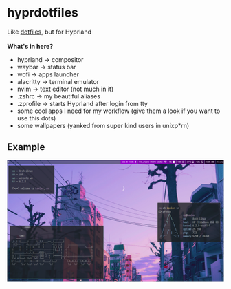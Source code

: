 # hyprdotfiles

Like <a href="https://github.com/notsnowden/dotfiles">dotfiles</a>, but for Hyprland
<br><br>
<b>What's in here?</b>
<br>
<ul>
    <li>hyprland -> compositor</li>
    <li>waybar -> status bar</li>
    <li>wofi -> apps launcher</li>
    <li>alacritty -> terminal emulator</li>
    <li>nvim -> text editor (not much in it)</li>
    <li>.zshrc -> my beautiful aliases</li>
    <li>.zprofile -> starts Hyprland after login from tty</li>
    <li>some cool apps I need for my workflow (give them a look if you want to use this dots)</li>
    <li>some wallpapers (yanked from super kind users in unixp*rn)</li>
</ul>

<h2>Example</h2>
<img src="examples/vaporwave.png">

